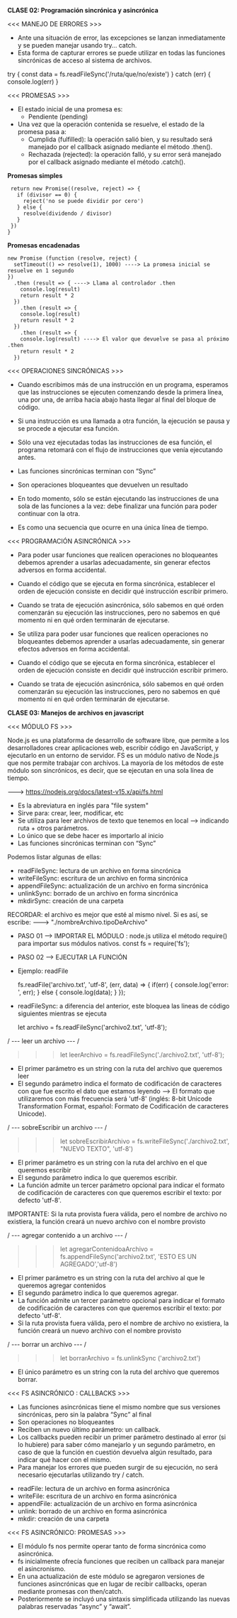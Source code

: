 **CLASE 02: Programación sincrónica y asincrónica**

<<< MANEJO DE ERRORES >>>

- Ante una situación de error, las excepciones se lanzan inmediatamente y se pueden manejar usando try… catch.
- Esta forma de capturar errores se puede utilizar en todas las funciones sincrónicas de acceso al sistema de archivos.

try {
const data = fs.readFileSync('/ruta/que/no/existe')
} catch (err) {
console.log(err)
}

<<< PROMESAS >>>

- El estado inicial de una promesa es:
  - Pendiente (pending)
- Una vez que la operación contenida se resuelve, el estado de la promesa pasa a:
  - Cumplida (fulfilled): la operación salió bien, y su resultado será manejado por el callback asignado mediante el método .then().
  - Rechazada (rejected): la operación falló, y su error será manejado por el callback asignado mediante el método .catch().

**Promesas simples**

```function dividir(dividendo, divisor) {
 return new Promise((resolve, reject) => {
   if (divisor == 0) {
     reject('no se puede dividir por cero')
   } else {
     resolve(dividendo / divisor)
   }
 })
}
```

**Promesas encadenadas**

```
new Promise (function (resolve, reject) {
  setTimeout(() => resolve(1), 1000) ----> La promesa inicial se resuelve en 1 segundo
})
  .then (result => { ----> Llama al controlador .then
    console.log(result)
    return result * 2
  })
    .then (result => {
    console.log(result)
    return result * 2
  })
    .then (result => {
    console.log(result) ----> El valor que devuelve se pasa al próximo .then
    return result * 2
  })
```

<<< OPERACIONES SINCRÓNICAS >>>

- Cuando escribimos más de una instrucción en un programa, esperamos que las instrucciones se ejecuten comenzando desde la primera línea, una por una, de arriba hacia abajo hasta llegar al final del bloque de código.
- Si una instrucción es una llamada a otra función, la ejecución se pausa y se procede a ejecutar esa función.
- Sólo una vez ejecutadas todas las instrucciones de esa función, el programa retomará con el flujo de instrucciones que venía ejecutando antes.

- Las funciones sincrónicas terminan con “Sync”
- Son operaciones bloqueantes que devuelven un resultado
- En todo momento, sólo se están ejecutando las instrucciones de una sola de las funciones a la vez: debe finalizar una función para poder continuar con la otra.
- Es como una secuencia que ocurre en una única línea de tiempo.

<<< PROGRAMACIÓN ASINCRÓNICA >>>

- Para poder usar funciones que realicen operaciones no bloqueantes debemos aprender a usarlas adecuadamente, sin generar efectos adversos en forma accidental.
- Cuando el código que se ejecuta en forma sincrónica, establecer el orden de ejecución consiste en decidir qué instrucción escribir primero.
- Cuando se trata de ejecución asincrónica, sólo sabemos en qué orden comenzarán su ejecución las instrucciones, pero no sabemos en qué momento ni en qué orden terminarán de ejecutarse.

- Se utiliza para poder usar funciones que realicen operaciones no bloqueantes debemos aprender a usarlas adecuadamente, sin generar efectos adversos en forma accidental.
- Cuando el código que se ejecuta en forma sincrónica, establecer el orden de ejecución consiste en decidir qué instrucción escribir primero.
- Cuando se trata de ejecución asincrónica, sólo sabemos en qué orden comenzarán su ejecución las instrucciones, pero no sabemos en qué momento ni en qué orden terminarán de ejecutarse.

**CLASE 03: Manejos de archivos en javascript**

<<< MÓDULO FS >>>

Node.js es una plataforma de desarrollo de software libre, que permite a los desarrolladores crear aplicaciones web, escribir código en JavaScript, y ejecutarlo en un entorno de servidor. FS es un módulo nativo de Node.js que nos permite trabajar con archivos. La mayoría de los métodos de este módulo son sincrónicos, es decir, que se ejecutan en una sola línea de tiempo.

---> https://nodejs.org/docs/latest-v15.x/api/fs.html

- Es la abreviatura en inglés para "file system"
- Sirve para: crear, leer, modificar, etc
- Se utiliza para leer archivos de texto que tenemos en local --> indicando ruta + otros parámetros.
- Lo único que se debe hacer es importarlo al inicio
- Las funciones sincrónicas terminan con “Sync”

Podemos listar algunas de ellas:

- readFileSync: lectura de un archivo en forma sincrónica
- writeFileSync: escritura de un archivo en forma sincrónica
- appendFileSync: actualización de un archivo en forma sincrónica
- unlinkSync: borrado de un archivo en forma sincrónica
- mkdirSync: creación de una carpeta

RECORDAR: el archivo es mejor que esté al mismo nivel. Si es así, se escribe:
---> "./nombreArchivo.tipoDeArchivo"

- PASO 01 --> IMPORTAR EL MÓDULO : node.js utiliza el método require() para importar sus módulos nativos.
  const fs = require('fs');

- PASO 02 --> EJECUTAR LA FUNCIÓN

- Ejemplo: readFile

  fs.readFile('archivo.txt', 'utf-8', (err, data) => {
  if(err) {
  console.log('error: ', err);
  } else {
  console.log(data);
  }
  });

- readFileSync: a diferencia del anterior, este bloquea las lineas de código siguientes mientras se ejecuta

  let archivo = fs.readFileSync('archivo2.txt', 'utf-8');

/ --- leer un archivo --- /

> > > let leerArchivo = fs.readFileSync('./archivo2.txt', 'utf-8');

- El primer parámetro es un string con la ruta del archivo que queremos leer
- El segundo parámetro indica el formato de codificación de caracteres con que fue escrito el dato que estamos leyendo --> El formato que utilizaremos con más frecuencia será 'utf-8' (inglés: 8-bit Unicode Transformation Format, español: Formato de Codificación de caracteres Unicode).

/ --- sobreEscribir un archivo --- /

> > > let sobreEscribirArchivo = fs.writeFileSync('./archivo2.txt', "NUEVO TEXTO", 'utf-8')

- El primer parámetro es un string con la ruta del archivo en el que queremos escribir
- El segundo parámetro indica lo que queremos escribir.
- La función admite un tercer parámetro opcional para indicar el formato de codificación de caracteres con que queremos escribir el texto: por defecto 'utf-8'.

IMPORTANTE: Si la ruta provista fuera válida, pero el nombre de archivo no existiera, la función creará un nuevo archivo con el nombre provisto

/ --- agregar contenido a un archivo --- /

> > > let agregarContenidoaArchivo = fs.appendFileSync('archivo2.txt', 'ESTO ES UN AGREGADO','utf-8')

- El primer parámetro es un string con la ruta del archivo al que le queremos agregar contenidos
- El segundo parámetro indica lo que queremos agregar.
- La función admite un tercer parámetro opcional para indicar el formato de codificación de caracteres con que queremos escribir el texto: por defecto 'utf-8'.
- Si la ruta provista fuera válida, pero el nombre de archivo no existiera, la función creará un nuevo archivo con el nombre provisto

/ --- borrar un archivo --- /

> > > let borrarArchivo = fs.unlinkSync ('archivo2.txt')

- El único parámetro es un string con la ruta del archivo que queremos borrar.

<<< FS ASINCRÓNICO : CALLBACKS >>>

- Las funciones asincrónicas tiene el mismo nombre que sus versiones sincrónicas, pero sin la palabra “Sync” al final
- Son operaciones no bloqueantes
- Reciben un nuevo último parámetro: un callback.
- Los callbacks pueden recibir un primer parámetro destinado al error (si lo hubiere) para saber cómo manejarlo y un segundo parámetro, en caso de que la función en cuestión devuelva algún resultado, para indicar qué hacer con el mismo.
- Para manejar los errores que pueden surgir de su ejecución, no será necesario ejecutarlas utilizando try / catch.

* readFile: lectura de un archivo en forma asincrónica
* writeFile: escritura de un archivo en forma asincrónica
* appendFile: actualización de un archivo en forma asincrónica
* unlink: borrado de un archivo en forma asincrónica
* mkdir: creación de una carpeta

<<< FS ASINCRÓNICO: PROMESAS >>>

- El módulo fs nos permite operar tanto de forma sincrónica como asincrónica.
- fs inicialmente ofrecía funciones que reciben un callback para manejar el asincronismo.
- En una actualización de este módulo se agregaron versiones de funciones asincrónicas que en lugar de recibir callbacks, operan mediante promesas con then/catch.
- Posteriormente se incluyó una sintaxis simplificada utilizando las nuevas palabras reservadas “async” y “await”.
